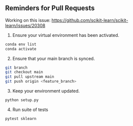 ## Reminders for Pull Requests

Working on this issue:  https://github.com/scikit-learn/scikit-learn/issues/20308

1.  Ensure your virtual environment has been activated.  
```bash
conda env list
conda activate 
```

2.  Ensure that your main branch is synced.
```bash
git branch
git checkout main
git pull upstream main
git push origin <feature_branch>
```

3.  Keep your environment updated.
```bash
python setup.py
```

4.  Run suite of tests
```bash
pytest sklearn
```

